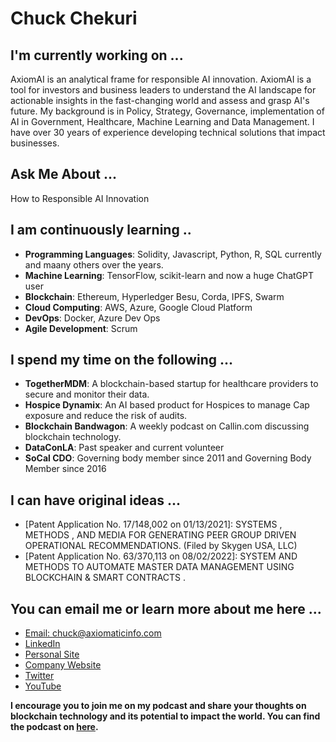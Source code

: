 <!--
**ChuckChekuri/ChuckChekuri** is a ✨ _special_ ✨ repository because its `README.md` (this file) appears on your GitHub profile.
Here are some ideas to get you started:

- 🔭 I’m currently working on ...
- 🌱 I’m currently learning ...
- 👯 I’m looking to collaborate on ...
- 🤔 I’m looking for help with ...
- 💬 Ask me about ...
- 📫 How to reach me: ...
- 😄 Pronouns: ...
- ⚡ Fun fact: ...
-->
# Chuck Chekuri

## I'm currently working on ...

AxiomAI is an analytical frame for responsible AI innovation. AxiomAI is a tool for investors and business leaders to understand the AI landscape for actionable insights in the fast-changing world and assess and grasp AI's future. 
My background is in Policy, Strategy, Governance, implementation of AI in Government, Healthcare, Machine Learning and Data Management. I have over 30 years of experience developing technical solutions that impact businesses.

## Ask Me About ...
How to Responsible AI Innovation

## I am continuously learning ..

* **Programming Languages**: Solidity, Javascript, Python, R, SQL currently and maany others over the years.
* **Machine Learning**: TensorFlow, scikit-learn and now a huge ChatGPT user
* **Blockchain**: Ethereum, Hyperledger Besu, Corda, IPFS, Swarm
* **Cloud Computing**: AWS, Azure, Google Cloud Platform
* **DevOps**: Docker, Azure Dev Ops
* **Agile Development**: Scrum

## I spend my time on the following ...

* **TogetherMDM**: A blockchain-based startup for healthcare providers to secure and monitor their data.
* **Hospice Dynamix**: An AI based product for Hospices to manage Cap exposure and reduce the risk of audits.
* **Blockchain Bandwagon**: A weekly podcast on Callin.com discussing blockchain technology.
* **DataConLA**: Past speaker and current volunteer
* **SoCal CDO**: Governing body member since 2011 and Governing Body Member since 2016

## I can have original ideas ...

* [Patent Application No. 17/148,002 on 01/13/2021]: SYSTEMS , METHODS , AND MEDIA FOR GENERATING PEER GROUP DRIVEN OPERATIONAL RECOMMENDATIONS.  (Filed by Skygen USA, LLC)
* [Patent Application No. 63/370,113 on 08/02/2022]: SYSTEM AND METHODS TO AUTOMATE MASTER DATA MANAGEMENT USING BLOCKCHAIN & SMART CONTRACTS .

## You can email me or learn more about me here ...

* [Email: chuck@axiomaticinfo.com](mailto::chuck@axiomaticinfo.com)
* [LinkedIn](https://www.linkedin.com/in/ChuckChekuri)
* [Personal Site](https://chuck.axiomaticinfo.com)
* [Company Website](https://www.togethermdm.com)
* [Twitter](https://www.twitter.com/ChuckChekuri)
* [YouTube](https://www.youtube.com/ChuckChekuri)


**I encourage you to join me on my podcast and share your thoughts on blockchain technology and its potential to impact the world. You can find the podcast on [here](https://www.callin.com/show/blockchain-bandwagon-sOdNRHQFjX).**
